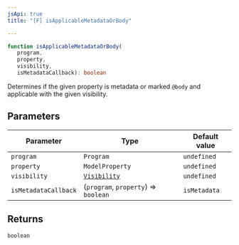 ```yaml
---
jsApi: true
title: "[F] isApplicableMetadataOrBody"

---
```

```ts
function isApplicableMetadataOrBody(
   program, 
   property, 
   visibility, 
   isMetadataCallback): boolean
```

Determines if the given property is metadata or marked `@body` and
applicable with the given visibility.

## Parameters

| Parameter | Type | Default value |
| ------ | ------ | ------ |
| `program` | `Program` | `undefined` |
| `property` | `ModelProperty` | `undefined` |
| `visibility` | [`Visibility`](../enumerations/Visibility.md) | `undefined` |
| `isMetadataCallback` | (`program`, `property`) => `boolean` | `isMetadata` |

## Returns

`boolean`
